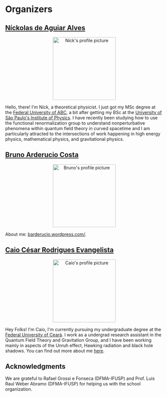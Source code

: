 # Organizers

## [Níckolas de Aguiar Alves](https://alves-nickolas.github.io/)

  <div align="center">
    <img src="https://bht50.github.io/organizers/pictures/nick.png" alt="Níck's profile picture" width="200" height="200">
  </div>

  Hello, there! I'm Níck, a theoretical physicist. I just got my MSc degree at the [Federal University of ABC](fisica.ufabc.edu.br/en/), a bit after getting my BSc at the [University of São Paulo's Institute of Physics](http://portal.if.usp.br/ifusp/en). I have recently been studying how to use the functional renormalization group to understand nonperturbative phenomena within quantum field theory in curved spacetime and I am particularly attracted to the intersections of work happening in high energy physics, mathematical physics, and gravitational physics.

## [Bruno Arderucio Costa](https://barderucio.wordpress.com/)

  <div align="center">
    <img src="https://bht50.github.io/organizers/pictures/bruno.png" alt="Bruno's profile picture" width="200" height="200">
  </div>

  About me: [barderucio.wordpress.com/](https://barderucio.wordpress.com/).

## [Caio César Rodrigues Evangelista](https://usingcaio.github.io/)

  <div align="center">
    <img src="https://bht50.github.io/organizers/pictures/caio.png" alt="Caio's profile picture" width="200" height="200">
  </div>

Hey Folks! I'm Caio, I'm currently pursuing my undergraduate degree at the [Federal University of Ceará](https://www.fisica.ufc.br/portal/en/front-page/). I work as a undergrad research assistant in the Quantum Field Theory and Gravitation Group, and I have been working mainly in aspects of the Unruh effect, Hawking radiation and black hole shadows. You can find out more about me [here](https://usingcaio.github.io/).

## Acknowledgments 

We are grateful to Rafael Grossi e Fonseca (DFMA-IFUSP) and Prof. Luis Raul Weber Abramo (DFMA-IFUSP) for helping us with the school organization.
